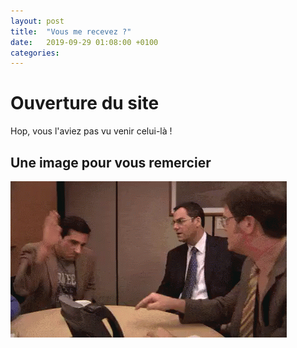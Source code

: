 ```yaml
---
layout: post
title:  "Vous me recevez ?"
date:   2019-09-29 01:08:00 +0100
categories:
---
```


# Ouverture du site
Hop, vous l'aviez pas vu venir celui-là !

## Une image pour vous remercier

<img src="/assets/img/merci.gif">
